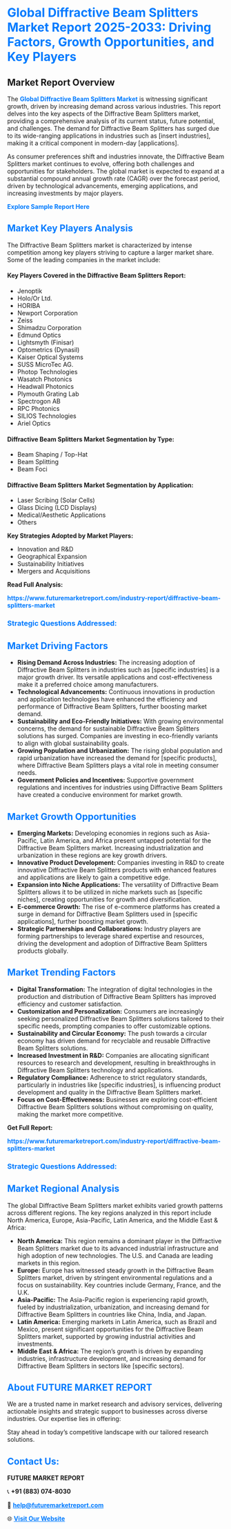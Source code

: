 <h1 style="color: #007BFF;">Global Diffractive Beam Splitters Market Report 2025-2033: Driving Factors, Growth Opportunities, and Key Players</h1>

<section id="overview">
<h2>Market Report Overview</h2>
<p>The <a href="https://www.futuremarketreport.com/industry-report/diffractive-beam-splitters-market" style="color: #007BFF; text-decoration: none;"><strong>Global Diffractive Beam Splitters Market</strong></a> is witnessing significant growth, driven by increasing demand across various industries. This report delves into the key aspects of the Diffractive Beam Splitters market, providing a comprehensive analysis of its current status, future potential, and challenges. The demand for Diffractive Beam Splitters has surged due to its wide-ranging applications in industries such as [insert industries], making it a critical component in modern-day [applications].</p>
<p>As consumer preferences shift and industries innovate, the Diffractive Beam Splitters market continues to evolve, offering both challenges and opportunities for stakeholders. The global market is expected to expand at a substantial compound annual growth rate (CAGR) over the forecast period, driven by technological advancements, emerging applications, and increasing investments by major players.</p>
</section>

<section id="overview">
<p><a href="https://www.futuremarketreport.com/request-sample/reportId=58492" style="color: #007BFF; text-decoration: none;"><strong>Explore Sample Report Here</strong></a></p>
</section>

<section id="key-players">
<h2 style="color: #007BFF;">Market Key Players Analysis</h2>
<p>The Diffractive Beam Splitters market is characterized by intense competition among key players striving to capture a larger market share. Some of the leading companies in the market include:</p>
<h4>Key Players Covered in the Diffractive Beam Splitters Report:</h4>
<ul><li>Jenoptik</li><li>Holo/Or Ltd.</li><li>HORIBA</li><li>Newport Corporation</li><li>Zeiss</li><li>Shimadzu Corporation</li><li>Edmund Optics</li><li>Lightsmyth (Finisar)</li><li>Optometrics (Dynasil)</li><li>Kaiser Optical Systems</li><li>SUSS MicroTec AG.</li><li>Photop Technologies</li><li>Wasatch Photonics</li><li>Headwall Photonics</li><li>Plymouth Grating Lab</li><li>Spectrogon AB</li><li>RPC Photonics</li><li>SILIOS Technologies</li><li>Ariel Optics</li></ul>
<h4>Diffractive Beam Splitters Market Segmentation by Type:</h4>
<ul><li>Beam Shaping / Top-Hat</li><li>Beam Splitting</li><li>Beam Foci</li></ul>

<h4>Diffractive Beam Splitters Market Segmentation by Application:</h4>
<ul><li>Laser Scribing (Solar Cells)</li><li>Glass Dicing (LCD Displays)</li><li>Medical/Aesthetic Applications</li><li>Others</li></ul>
<p><strong>Key Strategies Adopted by Market Players:</strong></p>
<ul>
<li>Innovation and R&D</li>
<li>Geographical Expansion</li>
<li>Sustainability Initiatives</li>
<li>Mergers and Acquisitions</li>
</ul>
</section>

<section>
<p><strong>Read Full Analysis: </strong></p><a href="https://www.futuremarketreport.com/industry-report/diffractive-beam-splitters-market" style="color: #007BFF; text-decoration: none;"><strong>https://www.futuremarketreport.com/industry-report/diffractive-beam-splitters-market</strong></a>
<h3 style="color: #007BFF;">Strategic Questions Addressed:</h3>
</section>

<section id="driving-factors">
<h2 style="color: #007BFF;">Market Driving Factors</h2>
<ul>
<li><strong>Rising Demand Across Industries:</strong> The increasing adoption of Diffractive Beam Splitters in industries such as [specific industries] is a major growth driver. Its versatile applications and cost-effectiveness make it a preferred choice among manufacturers.</li>
<li><strong>Technological Advancements:</strong> Continuous innovations in production and application technologies have enhanced the efficiency and performance of Diffractive Beam Splitters, further boosting market demand.</li>
<li><strong>Sustainability and Eco-Friendly Initiatives:</strong> With growing environmental concerns, the demand for sustainable Diffractive Beam Splitters solutions has surged. Companies are investing in eco-friendly variants to align with global sustainability goals.</li>
<li><strong>Growing Population and Urbanization:</strong> The rising global population and rapid urbanization have increased the demand for [specific products], where Diffractive Beam Splitters plays a vital role in meeting consumer needs.</li>
<li><strong>Government Policies and Incentives:</strong> Supportive government regulations and incentives for industries using Diffractive Beam Splitters have created a conducive environment for market growth.</li>
</ul>
</section>

<section id="growth-opportunities">
<h2 style="color: #007BFF;">Market Growth Opportunities</h2>
<ul>
<li><strong>Emerging Markets:</strong> Developing economies in regions such as Asia-Pacific, Latin America, and Africa present untapped potential for the Diffractive Beam Splitters market. Increasing industrialization and urbanization in these regions are key growth drivers.</li>
<li><strong>Innovative Product Development:</strong> Companies investing in R&D to create innovative Diffractive Beam Splitters products with enhanced features and applications are likely to gain a competitive edge.</li>
<li><strong>Expansion into Niche Applications:</strong> The versatility of Diffractive Beam Splitters allows it to be utilized in niche markets such as [specific niches], creating opportunities for growth and diversification.</li>
<li><strong>E-commerce Growth:</strong> The rise of e-commerce platforms has created a surge in demand for Diffractive Beam Splitters used in [specific applications], further boosting market growth.</li>
<li><strong>Strategic Partnerships and Collaborations:</strong> Industry players are forming partnerships to leverage shared expertise and resources, driving the development and adoption of Diffractive Beam Splitters products globally.</li>
</ul>
</section>

<section id="trending-factors">
<h2 style="color: #007BFF;">Market Trending Factors</h2>
<ul>
<li><strong>Digital Transformation:</strong> The integration of digital technologies in the production and distribution of Diffractive Beam Splitters has improved efficiency and customer satisfaction.</li>
<li><strong>Customization and Personalization:</strong> Consumers are increasingly seeking personalized Diffractive Beam Splitters solutions tailored to their specific needs, prompting companies to offer customizable options.</li>
<li><strong>Sustainability and Circular Economy:</strong> The push towards a circular economy has driven demand for recyclable and reusable Diffractive Beam Splitters solutions.</li>
<li><strong>Increased Investment in R&D:</strong> Companies are allocating significant resources to research and development, resulting in breakthroughs in Diffractive Beam Splitters technology and applications.</li>
<li><strong>Regulatory Compliance:</strong> Adherence to strict regulatory standards, particularly in industries like [specific industries], is influencing product development and quality in the Diffractive Beam Splitters market.</li>
<li><strong>Focus on Cost-Effectiveness:</strong> Businesses are exploring cost-efficient Diffractive Beam Splitters solutions without compromising on quality, making the market more competitive.</li>
</ul>
</section>

<section>
<p><strong>Get Full Report: </strong></p><a href="https://www.futuremarketreport.com/industry-report/diffractive-beam-splitters-market" style="color: #007BFF; text-decoration: none;"><strong>https://www.futuremarketreport.com/industry-report/diffractive-beam-splitters-market</strong></a>
<h3 style="color: #007BFF;">Strategic Questions Addressed:</h3>
</section>


<section id="regional-analysis">
<h2 style="color: #007BFF;">Market Regional Analysis</h2>
<p>The global Diffractive Beam Splitters market exhibits varied growth patterns across different regions. The key regions analyzed in this report include North America, Europe, Asia-Pacific, Latin America, and the Middle East & Africa:</p>
<ul>
<li><strong>North America:</strong> This region remains a dominant player in the Diffractive Beam Splitters market due to its advanced industrial infrastructure and high adoption of new technologies. The U.S. and Canada are leading markets in this region.</li>
<li><strong>Europe:</strong> Europe has witnessed steady growth in the Diffractive Beam Splitters market, driven by stringent environmental regulations and a focus on sustainability. Key countries include Germany, France, and the U.K.</li>
<li><strong>Asia-Pacific:</strong> The Asia-Pacific region is experiencing rapid growth, fueled by industrialization, urbanization, and increasing demand for Diffractive Beam Splitters in countries like China, India, and Japan.</li>
<li><strong>Latin America:</strong> Emerging markets in Latin America, such as Brazil and Mexico, present significant opportunities for the Diffractive Beam Splitters market, supported by growing industrial activities and investments.</li>
<li><strong>Middle East & Africa:</strong> The region’s growth is driven by expanding industries, infrastructure development, and increasing demand for Diffractive Beam Splitters in sectors like [specific sectors].</li>
</ul>
</section>

<footer>
<h2 style="color: #007BFF;">About FUTURE MARKET REPORT</h2>
<p>We are a trusted name in market research and advisory services, delivering actionable insights and strategic support to businesses across diverse industries. Our expertise lies in offering:</p>

<p>Stay ahead in today’s competitive landscape with our tailored research solutions.</p>

<h2 style="color: #007BFF;">Contact Us:</h2>
<p><strong>FUTURE MARKET REPORT</strong></p>
<p>📞 <strong>+91 (883) 074-8030</strong></p>
<p>📧 <strong><a href="mailto:help@futuremarketreport.com" style="color: #007BFF;">help@futuremarketreport.com</a></strong></p>
<p>🌐 <strong><a href="https://www.futuremarketreport.com/" style="color: #007BFF;">Visit Our Website</a></strong></p>
</footer>